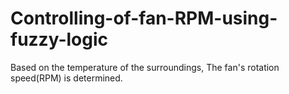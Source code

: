 # Controlling-of-fan-RPM-using-fuzzy-logic
Based on the temperature of the surroundings, The fan's rotation speed(RPM) is determined.
